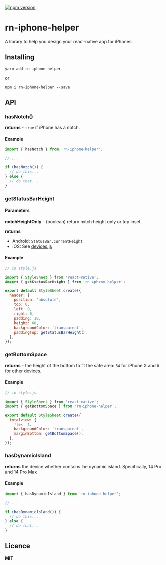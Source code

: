 [![npm version](https://badge.fury.io/js/rn-iphone-helper.svg)](https://badge.fury.io/js/rn-iphone-helper)

# rn-iphone-helper

A library to help you design your react-native app for iPhones.

## Installing

`yarn add rn-iphone-helper`

or

`npm i rn-iphone-helper --save`

## API

### hasNotch()

**returns** - `true` if iPhone has a notch.

#### Example

```js
import { hasNotch } from 'rn-iphone-helper';

// ...

if (hasNotch()) {
  // do this...
} else {
  // do that...
}
```

### getStatusBarHeight

#### Parameters

**notchHeightOnly** - (boolean) return notch height only or top inset

**returns**

- Android: `StatusBar.currentHeight`
- iOS:
  See [devices.js](./devices.js)

#### Example

```js
// in style.js

import { StyleSheet } from 'react-native';
import { getStatusBarHeight } from 'rn-iphone-helper';

export default StyleSheet.create({
  header: {
    position: 'absolute',
    top: 0,
    left: 0,
    right: 0,
    padding: 10,
    height: 60,
    backgroundColor: 'transparent',
    paddingTop: getStatusBarHeight(),
  },
});
```

### getBottomSpace

**returns** - the height of the bottom to fit the safe area: `34` for iPhone X and `0` for other devices.

#### Example

```js
// in style.js

import { StyleSheet } from 'react-native';
import { getBottomSpace } from 'rn-iphone-helper';

export default StyleSheet.create({
  totalview: {
    flex: 1,
    backgroundColor: 'transparent',
    marginBottom: getBottomSpace(),
  },
});
```

### hasDynamicIsland

**returns** the device whether contains the dynamic island. Specifically, 14 Pro and 14 Pro Max

#### Example

```js
import { hasDynamicIsland } from 'rn-iphone-helper';

// ...

if (hasDynamicIsland()) {
  // do this...
} else {
  // do that...
}
```

## Licence

**MIT**
